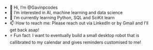 - 👋 Hi, I’m @Gavinpcodes
- 👀 I’m interested in AI, machine learning and data science
- 🌱 I’m currently learning Python, SQL and SciKit learn
- 📫 How to reach me: Please reach out via LinkedIn or by Gmail and I'll get back asap!
- ⚡ Fun fact: I want to eventually build a small desktop robot that is callibrated to my calendar and gives reminders customised to me!

<!---
Gavinpcodes/Gavinpcodes is a ✨ special ✨ repository because its `README.md` (this file) appears on your GitHub profile.
You can click the Preview link to take a look at your changes.
--->
